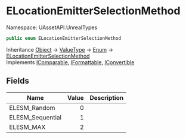 # ELocationEmitterSelectionMethod

Namespace: UAssetAPI.UnrealTypes

```csharp
public enum ELocationEmitterSelectionMethod
```

Inheritance [Object](https://docs.microsoft.com/en-us/dotnet/api/system.object) → [ValueType](https://docs.microsoft.com/en-us/dotnet/api/system.valuetype) → [Enum](https://docs.microsoft.com/en-us/dotnet/api/system.enum) → [ELocationEmitterSelectionMethod](./uassetapi.unrealtypes.elocationemitterselectionmethod.md)<br>
Implements [IComparable](https://docs.microsoft.com/en-us/dotnet/api/system.icomparable), [IFormattable](https://docs.microsoft.com/en-us/dotnet/api/system.iformattable), [IConvertible](https://docs.microsoft.com/en-us/dotnet/api/system.iconvertible)

## Fields

| Name | Value | Description |
| --- | --: | --- |
| ELESM_Random | 0 |  |
| ELESM_Sequential | 1 |  |
| ELESM_MAX | 2 |  |
